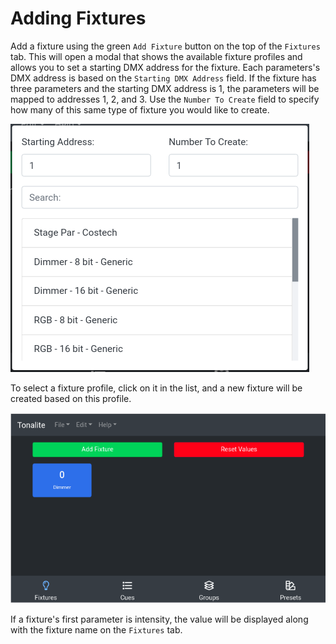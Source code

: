 # Adding Fixtures

Add a fixture using the green `Add Fixture` button on the top of the `Fixtures` tab. This will open a modal that shows the available fixture profiles and allows you to set a starting DMX address for the fixture. Each parameters's DMX address is based on the `Starting DMX Address` field. If the fixture has three parameters and the starting DMX address is 1, the parameters will be mapped to addresses 1, 2, and 3. Use the `Number To Create` field to specify how many of this same type of fixture you would like to create.

![Fixture profiles modal](../images/fixture_profiles_modal.png)

To select a fixture profile, click on it in the list, and a new fixture will be created based on this profile.

![Fixture added](../images/fixture_added.png)

If a fixture's first parameter is intensity, the value will be displayed along with the fixture name on the `Fixtures` tab.